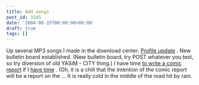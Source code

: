 ```yaml
---
title: Add songs
post_id: 3145
date: '2004-08-15T00:00:00+09:00'
draft: true
tags: []
---
```


Up several MP3 songs I made in the download center. [Profile update](https://danmaq.com/category/about) . New bulletin board established. (New bulletin board, try POST whatever you test, so try diversion of old YASiM - CITY thing.) I have time [to write a comic report](https://danmaq.com/3148) if I [have time](https://danmaq.com/3148) . (Oh, it is a chill that the intention of the comic report will be a report on the ... It is really cold in the middle of the road hit by rain.
